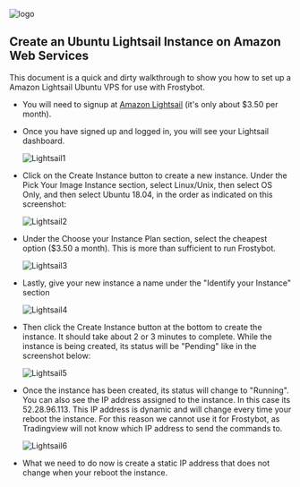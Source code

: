 ![logo](https://i.imgur.com/YAME6yT.png "#FrostyBot")

## Create an Ubuntu Lightsail Instance on Amazon Web Services

This document is a quick and dirty walkthrough to show you how to set up a Amazon Lightsail Ubuntu VPS for use with Frostybot. 

* You will need to signup at [Amazon Lightsail](https://lightsail.aws.amazon.com/) (it's only about $3.50 per month). 

* Once you have signed up and logged in, you will see your Lightsail dashboard.

  ![Lightsail1](https://i.imgur.com/JsTXxQ0.png)

* Click on the Create Instance button to create a new instance. Under the Pick Your Image Instance section, select Linux/Unix, then select OS Only, and then select Ubuntu 18.04, in the order as indicated on this screenshot:

  ![Lightsail2](https://i.imgur.com/e65cVF6.png)

* Under the Choose your Instance Plan section, select the cheapest option ($3.50 a month). This is more than sufficient to run Frostybot.

  ![Lightsail3](https://i.imgur.com/eIv78wn.png)

* Lastly, give your new instance a name under the "Identify your Instance" section

  ![Lightsail4](https://i.imgur.com/MuS401l.png)
  
* Then click the Create Instance button at the bottom to create the instance. It should take about 2 or 3 minutes to complete. While the instance is being created, its status will be "Pending" like in the screenshot below:

  ![Lightsail5](https://i.imgur.com/V5AFi1G.png)

* Once the instance has been created, its status will change to "Running". You can also see the IP address assigned to the instance. In this case its 52.28.96.113. This IP address is dynamic and will change every time your reboot the instance. For this reason we cannot use it for Frostybot, as Tradingview will not know which IP address to send the commands to.

  ![Lightsail6](https://i.imgur.com/5UT7vP2.png)

* What we need to do now is create a static IP address that does not change when your reboot the instance.
